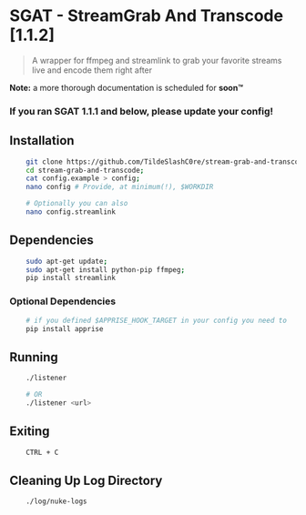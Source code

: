 # SGAT - StreamGrab And Transcode [1.1.2]

>A wrapper for ffmpeg and streamlink to grab your favorite streams live and encode them right after

**Note:** a more thorough documentation is scheduled for **soon™**
### If you ran SGAT 1.1.1 and below, **please update your config!**

## Installation

```bash
    git clone https://github.com/TildeSlashC0re/stream-grab-and-transcode.git;
    cd stream-grab-and-transcode;
    cat config.example > config;
    nano config # Provide, at minimum(!), $WORKDIR

    # Optionally you can also
    nano config.streamlink
```

## Dependencies

```bash
    sudo apt-get update; 
    sudo apt-get install python-pip ffmpeg;
    pip install streamlink
```

### Optional Dependencies
```bash
    # if you defined $APPRISE_HOOK_TARGET in your config you need to 
    pip install apprise
```

## Running 

```bash
    ./listener

    # OR
    ./listener <url>
```

## Exiting

```bash
    CTRL + C
```

## Cleaning Up Log Directory

```bash
    ./log/nuke-logs
```

